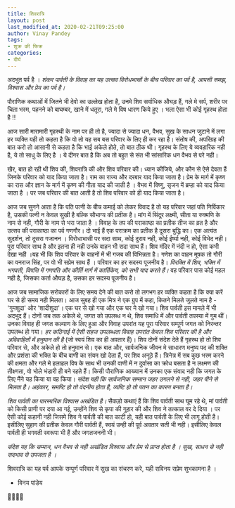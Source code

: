 ```yaml
---
title: शिवरात्रि
layout: post
last_modified_at: 2020-02-21T09:25:00
author: Vinay Pandey
tags:
- शुक्र की फिक्र
categories:
- दीर्घ
---
```

अदभुत पर्व है । *शंकर पार्वती के विवाह का यह उत्सव विरोधभासों के बीच परिवार का पर्व है, आपसी समझ, विश्वास और प्रेम का पर्व है।*

पौराणिक कथाओं में जितने भी देवो का उल्लेख होता है, उनमे शिव सर्वाधिक औघड़ हैं, गले मे सर्प, शरीर पर चिता भस्म, पहनने को बाघम्बर, खाने में धतूरा, गले मे विष धारण किये हुए । भला ऐसा भी कोई गृहस्थ होता है !!

आज सारी मारामारी गृहस्थी के नाम पर ही तो है, ज्यादा से ज्यादा धन, वैभव, सुख के साधन जुटाने में लगा हर व्यक्ति यही तो कहता है कि वो तो यह सब बस परिवार के लिए ही कर रहा है। संतोष की, अपरिग्रह की बात करो तो आसानी से कहता है कि भाई अकेले होते, तो बात ठीक थी। गृहस्थ के लिए ये व्यवहारिक नही है, ये तो साधु के लिए है । ये दीगर बात है कि अब तो बहुत से संत भी सांसारिक धन वैभव से परे नही।

खैर, बात हो रही थी शिव की, शिवरात्रि की और शिव परिवार की। ध्यान कीजिये, और कौन से ऐसे देवता हैं जिनके परिवार को याद किया जाता है। राम का राज्य और दरबार याद किया जाता है। प्रेम के मार्ग में कृष्ण का रास और ज्ञान के मार्ग में कृष्ण की गीता याद की जाती है । वैभव में विष्णु, सृजन में ब्रम्हा को याद किया जाता है । पर जब परिवार की बात आती है तो शिव परिवार को ही याद किया जाता है।

आज जब सुनने आता है कि पति पत्नी के बीच कमाई को लेकर विवाद है तो यह परिवार जहां पति निर्विकार है, उसकी पत्नी न केवल सुखी है बल्कि सौभाग्य की प्रतीक है। मांग में सिंदूर लक्ष्मी, सीता या रुक्मणि के नाम से नही, गौरी के नाम से भरा जाता है । विवाह के तप की पराकाष्ठा का प्रतीक तीज का व्रत है और उत्सव की पराकाष्ठा का पर्व गणगौर। दो भाई हैं एक पराक्रम का प्रतीक है दूसरा बुद्धि का। एक अत्यंत सुदर्शन, तो दूसरा गजानन । विरोधाभासी पर सदा साथ, कोई दुराव नही, कोई ईर्ष्या नही, कोई विभेद नही। पूरा परिवार साथ है और इतना ही नही उनके वाहन भी सदा साथ हैं। शिव मंदिर में नंदी न हो, ऐसा कभी देखा नही ।यह भी कि शिव परिवार के वाहनों में भी गजब की विभिन्नता है। गणेश का वाहन मूषक तो गौरी का वनराज सिंह, पर वो भी सप्रेम साथ हैं । परिवार का हर सदस्य पूजनीय है। *विरक्ति में शिव, भक्ति में भगवती, विपत्ति में गणपति और कीर्ति मार्ग में कार्तिकेय, को सभी याद करते हैं।* वह परिवार पास कोई महल नही है, जिसका कर्ता औघड़ है, उसका हर सदस्य पूजनीय है। 

आज जब सामाजिक सरोकारों के लिए समय देने की बात करो तो लगभग हर व्यक्ति कहता है कि क्या करें घर से ही समय नही मिलता। आज सुबह ही एक मित्र ने एक ग्रुप में कहा, कितने मिलते जुलते नाम है - 'गुमशुदा' ओर 'शादीशुदा'। एक घर से खो गया और एक घर मे खो गया। शिव पार्वती इस मामले में भी अदभुद हैं। दोनों जब तक अकेले थे, जगत को उपलब्ध न थे, शिव समाधि में और पार्वती तपस्या में गुम थीं। उनका विवाह ही जगत कल्याण के लिए हुआ और विवाह उपरांत यह पूरा परिवार सम्पूर्ण जगत को निरन्तर उपलब्ध हो गया।  *हर कठिनाई में ऐसी सहज उपलब्धता विवाह उपरांत केवल शिव परिवार की है और अविवाहितों में हनुमान की है* (जो स्वयं शिव का ही अवतार हैं)। शिव दोनों संदेश देते हैं गृहस्थ हो तो शिव परिवार से, और अकेले हो तो हनुमान से। एक बात और, सार्वजनिक जीवन मे साधारण मनुष्य पद की शक्ति और प्रशंसा की भक्ति के बीच वाणी का संयम खो देता हैं, पर शिव अनूठे हैं। त्रिनेत्र में सब कुछ भस्म करने की क्षमता और गले मे हलाहल विष के साथ भी उनकी वाणी में न दुर्वासा का क्रोध बसता है न लक्ष्मण की तीक्ष्णता, वो भोले भंडारी ही बने रहते हैं। किसी पौराणिक आख्यान में उनका एक संवाद नही कि जगत के लिए मैंने यह किया या वह किया। *संदेश यही कि सार्वजनिक सम्मान जहर उगलने से नही, जहर पीने से मिलता है। अहंकार, समष्टि हो तो वंदनीय होता है, व्यष्टि हो तो पतन का कारण बनता है।* 

*शिव पार्वती का पारस्परिक विश्वास अखंडित है।* सैकड़ो कथाएं हैं कि शिव पार्वती साथ घूम रहे थे, मां पार्वती को किसी प्राणी पर दया आ गई, उन्होंने शिव से कृपा की गुहार की और शिव ने तत्काल वर दे दिया । पर ऐसी कोई कहानी नही जिसमे शिव ने पार्वती की बात काटी हो, यही बात पार्वती के लिए भी लागू होती है। इसीलिए सुहाग की प्रतीक केवल गौरी पार्वती हैं, स्वयं उन्ही की पूर्व अवतार सती भी नही। इसीलिए केवल पार्वती ही भगवती स्वरूपा भी हैं और जगतजननी भी।   

*संदेश यह कि सम्मान, धन वैभव से नही अखंडित विश्वास और प्रेम से प्राप्त होता है । सुख, साधन से नही सदभाव से उपजता है ।*

शिवरात्रि का यह पर्व आपके सम्पूर्ण परिवार में सुख का संचरण करे, यही सविनय सप्रेम शुभकामना है ।

- विनय पांडेय

🙏🌷🌷🙏


